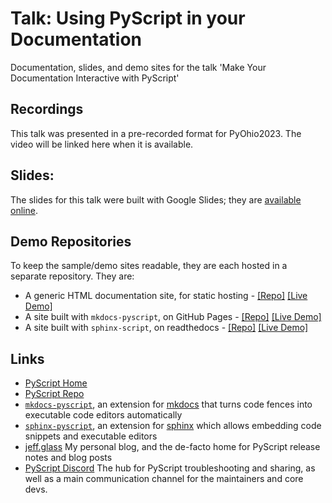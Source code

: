 # Talk: Using PyScript in your Documentation
Documentation, slides, and demo sites for the talk 'Make Your Documentation Interactive with PyScript'

## Recordings

This talk was presented in a pre-recorded format for PyOhio2023. The video will be linked here when it is available.

## Slides:
The slides for this talk were built with Google Slides; they are [available online](https://docs.google.com/presentation/d/15t7FFZRJl6QUtWVuk2G_7Db61EjJ6OdC-nezSAj9i9s/edit?usp=sharing).

## Demo Repositories

To keep the sample/demo sites readable, they are each hosted in a separate repository. They are:

  * A generic HTML documentation site, for static hosting - [[Repo]](https://github.com/JeffersGlass/pyscript-docs-demo-S3) [[Live Demo]](http://pyscript-docs-s3-demo.s3-website-us-east-1.amazonaws.com/)
  * A site built with `mkdocs-pyscript`, on GitHub Pages - [[Repo]](https://github.com/JeffersGlass/mkdocs-pyscript-demo) [[Live Demo]](https://jeffersglass.github.io/mkdocs-pyscript-demo/)
  * A site built with `sphinx-script`, on readthedocs - [[Repo]](https://github.com/JeffersGlass/sphinx-pyscript-demo) [[Live Demo]](https://sphinx-pyscript-demo.readthedocs.io/en/latest/)

## Links
  * [PyScript Home](https://pyscript.net)
  * [PyScript Repo](https://github.com/pyscript/pyscript)
  * [`mkdocs-pyscript`](https://github.com/JeffersGlass/mkdocs-pyscript), an extension for [mkdocs](https://www.mkdocs.org/) that turns code fences into executable code editors automatically
  * [`sphinx-pyscript`](https://github.com/sphinx-extensions2/sphinx-pyscript), an extension for [sphinx](https://www.sphinx-doc.org/en/master/) which allows embedding code snippets and executable editors
  * [jeff.glass](https://jeff.glass) My personal blog, and the de-facto home for PyScript release notes and blog posts
  * [PyScript Discord](https://discord.gg/u7Wcvza9Tx) The hub for PyScript troubleshooting and sharing, as well as a main communication channel for the maintainers and core devs.

